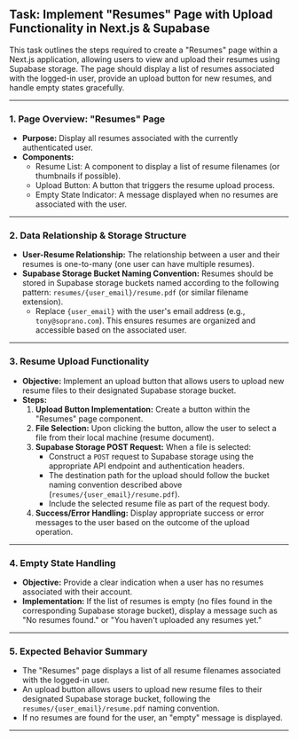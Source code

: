 ## Task: Implement "Resumes" Page with Upload Functionality in Next.js & Supabase

This task outlines the steps required to create a "Resumes" page within a Next.js application, allowing users to view and upload their resumes using Supabase storage. The page should display a list of resumes associated with the logged-in user, provide an upload button for new resumes, and handle empty states gracefully.

---

### 1. Page Overview: "Resumes" Page

*   **Purpose:** Display all resumes associated with the currently authenticated user.
*   **Components:**
    *   Resume List: A component to display a list of resume filenames (or thumbnails if possible).
    *   Upload Button: A button that triggers the resume upload process.
    *   Empty State Indicator:  A message displayed when no resumes are associated with the user.

---

### 2. Data Relationship & Storage Structure

*   **User-Resume Relationship:** The relationship between a user and their resumes is one-to-many (one user can have multiple resumes).
*   **Supabase Storage Bucket Naming Convention:**  Resumes should be stored in Supabase storage buckets named according to the following pattern: `resumes/{user_email}/resume.pdf` (or similar filename extension).
    *   Replace `{user_email}` with the user's email address (e.g., `tony@soprano.com`).  This ensures resumes are organized and accessible based on the associated user.

---

### 3. Resume Upload Functionality

*   **Objective:** Implement an upload button that allows users to upload new resume files to their designated Supabase storage bucket.
*   **Steps:**
    1.  **Upload Button Implementation:** Create a button within the "Resumes" page component.
    2.  **File Selection:** Upon clicking the button, allow the user to select a file from their local machine (resume document).
    3.  **Supabase Storage POST Request:** When a file is selected:
        *   Construct a `POST` request to Supabase storage using the appropriate API endpoint and authentication headers.
        *   The destination path for the upload should follow the bucket naming convention described above (`resumes/{user_email}/resume.pdf`).
        *   Include the selected resume file as part of the request body.
    4.  **Success/Error Handling:** Display appropriate success or error messages to the user based on the outcome of the upload operation.

---

### 4. Empty State Handling

*   **Objective:** Provide a clear indication when a user has no resumes associated with their account.
*   **Implementation:** If the list of resumes is empty (no files found in the corresponding Supabase storage bucket), display a message such as "No resumes found." or "You haven't uploaded any resumes yet."

---

### 5. Expected Behavior Summary

*   The "Resumes" page displays a list of all resume filenames associated with the logged-in user.
*   An upload button allows users to upload new resume files to their designated Supabase storage bucket, following the `resumes/{user_email}/resume.pdf` naming convention.
*   If no resumes are found for the user, an "empty" message is displayed.

---
